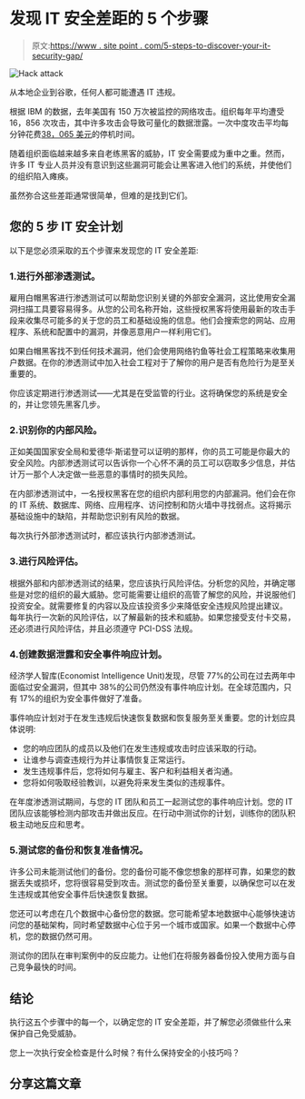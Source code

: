 # 发现 IT 安全差距的 5 个步骤

> 原文:[https://www . site point . com/5-steps-to-discover-your-it-security-gap/](https://www.sitepoint.com/5-steps-to-uncovering-your-it-security-gaps/)

![Hack attack](../Images/adcf7c61fac8b87d87d0386c027080af.png)

从本地企业到谷歌，任何人都可能遭遇 IT 违规。

根据 IBM 的数据，去年美国有 150 万次被监控的网络攻击。组织每年平均遭受 16，856 次攻击，其中许多攻击会导致可量化的数据泄露。一次中度攻击平均每分钟花费[38，065 美元](http://www-935.ibm.com/services/us/gbs/bus/html/risk_study.html)的停机时间。

随着组织面临越来越多来自老练黑客的威胁，IT 安全需要成为重中之重。然而，许多 IT 专业人员并没有意识到这些漏洞可能会让黑客进入他们的系统，并使他们的组织陷入瘫痪。

虽然弥合这些差距通常很简单，但难的是找到它们。

## 您的 5 步 IT 安全计划

以下是您必须采取的五个步骤来发现您的 IT 安全差距:

### 1.进行外部渗透测试。

雇用白帽黑客进行渗透测试可以帮助您识别关键的外部安全漏洞，这比使用安全漏洞扫描工具要容易得多。从您的公司名称开始，这些授权黑客将使用最新的攻击手段来收集尽可能多的关于您的员工和基础设施的信息。他们会搜索您的网站、应用程序、系统和配置中的漏洞，并像恶意用户一样利用它们。

如果白帽黑客找不到任何技术漏洞，他们会使用网络钓鱼等社会工程策略来收集用户数据。在你的渗透测试中加入社会工程对于了解你的用户是否有危险行为是至关重要的。

你应该定期进行渗透测试——尤其是在受监管的行业。这将确保您的系统是安全的，并让您领先黑客几步。

### 2.识别你的内部风险。

正如美国国家安全局和爱德华·斯诺登可以证明的那样，你的员工可能是你最大的安全风险。内部渗透测试可以告诉你一个心怀不满的员工可以窃取多少信息，并估计万一那个人决定做一些恶意的事情时的损失风险。

在内部渗透测试中，一名授权黑客在您的组织内部利用您的内部漏洞。他们会在你的 IT 系统、数据库、网络、应用程序、访问控制和防火墙中寻找弱点。这将揭示基础设施中的缺陷，并帮助您识别有风险的数据。

每次执行外部渗透测试时，都应该执行内部渗透测试。

### 3.进行风险评估。

根据外部和内部渗透测试的结果，您应该执行风险评估。分析您的风险，并确定哪些是对您的组织的最大威胁。您可能需要让组织的高管了解您的风险，并说服他们投资安全。就需要修复的内容以及应该投资多少来降低安全违规风险提出建议。
每年执行一次新的风险评估，以了解最新的技术和威胁。如果您接受支付卡交易，还必须进行风险评估，并且必须遵守 PCI-DSS 法规。

### 4.创建数据泄露和安全事件响应计划。

经济学人智库(Economist Intelligence Unit)发现，尽管 77%的公司在过去两年中面临过安全漏洞，但其中 38%的公司仍然没有事件响应计划。在全球范围内，只有 17%的组织为安全事件做好了准备。

事件响应计划对于在发生违规后快速恢复数据和恢复服务至关重要。您的计划应具体说明:

*   您的响应团队的成员以及他们在发生违规或攻击时应该采取的行动。
*   让谁参与调查违规行为并让事情恢复正常运行。
*   发生违规事件后，您将如何与雇主、客户和利益相关者沟通。
*   您将如何吸取经验教训，以避免将来发生类似的违规事件。

在年度渗透测试期间，与您的 IT 团队和员工一起测试您的事件响应计划。您的 IT 团队应该能够检测内部攻击并做出反应。在行动中测试你的计划，训练你的团队积极主动地反应和思考。

### 5.测试您的备份和恢复准备情况。

许多公司未能测试他们的备份。您的备份可能不像您想象的那样可靠，如果您的数据丢失或损坏，您将很容易受到攻击。测试您的备份至关重要，以确保您可以在发生违规或其他安全事件后快速恢复数据。

您还可以考虑在几个数据中心备份您的数据。您可能希望本地数据中心能够快速访问您的基础架构，同时希望数据中心位于另一个城市或国家。如果一个数据中心停机，您的数据仍然可用。

测试你的团队在审判案例中的反应能力。让他们在将服务器备份投入使用方面与自己竞争最快的时间。

## 结论

执行这五个步骤中的每一个，以确定您的 IT 安全差距，并了解您必须做些什么来保护自己免受威胁。

您上一次执行安全检查是什么时候？有什么保持安全的小技巧吗？

## 分享这篇文章